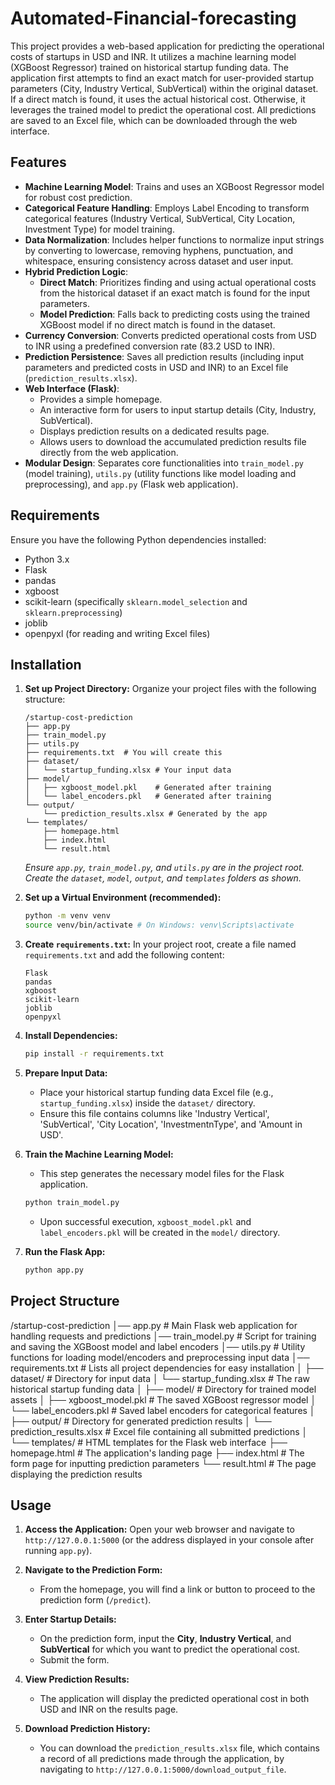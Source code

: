 # Automated-Financial-forecasting

This project provides a web-based application for predicting the operational costs of startups in USD and INR. It utilizes a machine learning model (XGBoost Regressor) trained on historical startup funding data. The application first attempts to find an exact match for user-provided startup parameters (City, Industry Vertical, SubVertical) within the original dataset. If a direct match is found, it uses the actual historical cost. Otherwise, it leverages the trained model to predict the operational cost. All predictions are saved to an Excel file, which can be downloaded through the web interface.

## Features

* **Machine Learning Model**: Trains and uses an XGBoost Regressor model for robust cost prediction.
* **Categorical Feature Handling**: Employs Label Encoding to transform categorical features (Industry Vertical, SubVertical, City Location, Investment Type) for model training.
* **Data Normalization**: Includes helper functions to normalize input strings by converting to lowercase, removing hyphens, punctuation, and whitespace, ensuring consistency across dataset and user input.
* **Hybrid Prediction Logic**:
    * **Direct Match**: Prioritizes finding and using actual operational costs from the historical dataset if an exact match is found for the input parameters.
    * **Model Prediction**: Falls back to predicting costs using the trained XGBoost model if no direct match is found in the dataset.
* **Currency Conversion**: Converts predicted operational costs from USD to INR using a predefined conversion rate (83.2 USD to INR).
* **Prediction Persistence**: Saves all prediction results (including input parameters and predicted costs in USD and INR) to an Excel file (`prediction_results.xlsx`).
* **Web Interface (Flask)**:
    * Provides a simple homepage.
    * An interactive form for users to input startup details (City, Industry, SubVertical).
    * Displays prediction results on a dedicated results page.
    * Allows users to download the accumulated prediction results file directly from the web application.
* **Modular Design**: Separates core functionalities into `train_model.py` (model training), `utils.py` (utility functions like model loading and preprocessing), and `app.py` (Flask web application).

## Requirements

Ensure you have the following Python dependencies installed:

* Python 3.x
* Flask
* pandas
* xgboost
* scikit-learn (specifically `sklearn.model_selection` and `sklearn.preprocessing`)
* joblib
* openpyxl (for reading and writing Excel files)

## Installation

1.  **Set up Project Directory:**
    Organize your project files with the following structure:
    ```
    /startup-cost-prediction
    ├── app.py
    ├── train_model.py
    ├── utils.py
    ├── requirements.txt  # You will create this
    ├── dataset/
    │   └── startup_funding.xlsx # Your input data
    ├── model/
    │   ├── xgboost_model.pkl    # Generated after training
    │   └── label_encoders.pkl   # Generated after training
    └── output/
        └── prediction_results.xlsx # Generated by the app
    └── templates/
        ├── homepage.html
        ├── index.html
        └── result.html
    ```
    *Ensure `app.py`, `train_model.py`, and `utils.py` are in the project root. Create the `dataset`, `model`, `output`, and `templates` folders as shown.*

2.  **Set up a Virtual Environment (recommended):**
    ```bash
    python -m venv venv
    source venv/bin/activate # On Windows: venv\Scripts\activate
    ```

3.  **Create `requirements.txt`:**
    In your project root, create a file named `requirements.txt` and add the following content:
    ```
    Flask
    pandas
    xgboost
    scikit-learn
    joblib
    openpyxl
    ```

4.  **Install Dependencies:**
    ```bash
    pip install -r requirements.txt
    ```

5.  **Prepare Input Data:**
    * Place your historical startup funding data Excel file (e.g., `startup_funding.xlsx`) inside the `dataset/` directory.
    * Ensure this file contains columns like 'Industry Vertical', 'SubVertical', 'City Location', 'InvestmentnType', and 'Amount in USD'.

6.  **Train the Machine Learning Model:**
    * This step generates the necessary model files for the Flask application.
    ```bash
    python train_model.py
    ```
    * Upon successful execution, `xgboost_model.pkl` and `label_encoders.pkl` will be created in the `model/` directory.

7.  **Run the Flask App:**
    ```bash
    python app.py
    ```

## Project Structure

/startup-cost-prediction │── app.py # Main Flask web application for handling requests and predictions │── train_model.py # Script for training and saving the XGBoost model and label encoders │── utils.py # Utility functions for loading model/encoders and preprocessing input data │── requirements.txt # Lists all project dependencies for easy installation │ ├── dataset/ # Directory for input data │ └── startup_funding.xlsx # The raw historical startup funding data │ ├── model/ # Directory for trained model assets │ ├── xgboost_model.pkl # The saved XGBoost regressor model │ └── label_encoders.pkl # Saved label encoders for categorical features │ ├── output/ # Directory for generated prediction results │ └── prediction_results.xlsx # Excel file containing all submitted predictions │ └── templates/ # HTML templates for the Flask web interface ├── homepage.html # The application's landing page ├── index.html # The form page for inputting prediction parameters └── result.html # The page displaying the prediction results

## Usage

1.  **Access the Application:**
    Open your web browser and navigate to `http://127.0.0.1:5000` (or the address displayed in your console after running `app.py`).

2.  **Navigate to the Prediction Form:**
    * From the homepage, you will find a link or button to proceed to the prediction form (`/predict`).

3.  **Enter Startup Details:**
    * On the prediction form, input the **City**, **Industry Vertical**, and **SubVertical** for which you want to predict the operational cost.
    * Submit the form.

4.  **View Prediction Results:**
    * The application will display the predicted operational cost in both USD and INR on the results page.

5.  **Download Prediction History:**
    * You can download the `prediction_results.xlsx` file, which contains a record of all predictions made through the application, by navigating to `http://127.0.0.1:5000/download_output_file`.

